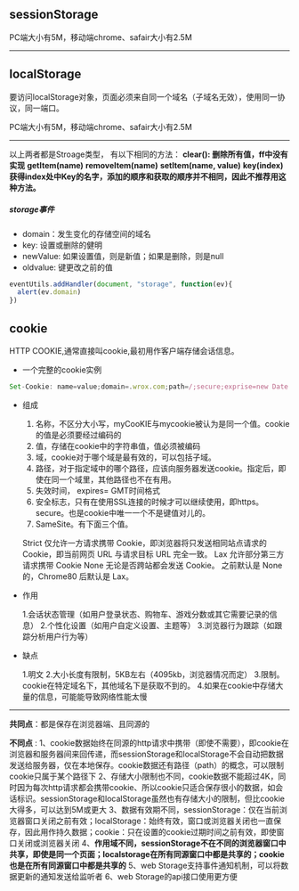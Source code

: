 ## sessionStorage

PC端大小有5M，移动端chrome、safair大小有2.5M

---

## localStorage

要访问localStorage对象，页面必须来自同一个域名（子域名无效），使用同一协议，同一端口。

PC端大小有5M，移动端chrome、safair大小有2.5M

---

以上两者都是Stroage类型，
有以下相同的方法：
**clear(): 删除所有值，ff中没有实现**
**getItem(name)**
**removeItem(name)**
**setItem(name, value)**
**key(index) 获得index处中Key的名字，添加的顺序和获取的顺序并不相同，因此不推荐用这种方法。**


##### storage事件
- domain：发生变化的存储空间的域名
- key: 设置或删除的健明
- newValue: 如果设置值，则是新值；如果是删除，则是null
- oldvalue: 键更改之前的值
```js
eventUtils.addHandler(document, "storage", function(ev){
  alert(ev.domain)
})
```
## cookie 

HTTP COOKIE,通常直接叫cookie,最初用作客户端存储会话信息。

- 一个完整的cookie实例

```js
Set-Cookie: name=value;domain=.wrox.com;path=/;secure;exprise=new Date.toGMTString();  HTTPOnly;
```

- 组成
  1. 名称，不区分大小写，myCooKIE与mycookie被认为是同一个值。cookie的值是必须要经过编码的
  2. 值，存储在cookie中的字符串值，值必须被编码
  3. 域，cookie对于哪个域是最有效的，可以包括子域。
  4. 路径，对于指定域中的哪个路径，应该向服务器发送cookie。指定后，即使在同一个域里，其他路径也不在有用。
  5. 失效时间， expires= GMT时间格式
  6. 安全标志，只有在使用SSL连接的时候才可以继续使用，即https。 secure。也是cookie中唯一一个不是键值对儿的。
  7. SameSite。有下面三个值。
  
  Strict 仅允许一方请求携带 Cookie，即浏览器将只发送相同站点请求的 Cookie，即当前网页 URL 与请求目标 URL 完全一致。
  Lax 允许部分第三方请求携带 Cookie
  None 无论是否跨站都会发送 Cookie。
  之前默认是 None 的，Chrome80 后默认是 Lax。


- 作用

  1.会话状态管理（如用户登录状态、购物车、游戏分数或其它需要记录的信息）
  2.个性化设置（如用户自定义设置、主题等）
  3.浏览器行为跟踪（如跟踪分析用户行为等）

- 缺点
  
  1.明文
  2.大小长度有限制，5KB左右（4095kb，浏览器情况而定）
  3.限制。cookie在特定域名下，其他域名下是获取不到的。
  4.如果在cookie中存储大量的信息，可能能导致网络性能太慢

---

**共同点**：都是保存在浏览器端、且同源的 



**不同点** :
1、cookie数据始终在同源的http请求中携带（即使不需要），即cookie在浏览器和服务器间来回传递，而sessionStorage和localStorage不会自动把数据发送给服务器，仅在本地保存。cookie数据还有路径（path）的概念，可以限制cookie只属于某个路径下 
2、存储大小限制也不同，cookie数据不能超过4K，同时因为每次http请求都会携带cookie、所以cookie只适合保存很小的数据，如会话标识。sessionStorage和localStorage虽然也有存储大小的限制，但比cookie大得多，可以达到5M或更大 
3、数据有效期不同，sessionStorage：仅在当前浏览器窗口关闭之前有效；localStorage：始终有效，窗口或浏览器关闭也一直保存，因此用作持久数据；cookie：只在设置的cookie过期时间之前有效，即使窗口关闭或浏览器关闭 
4、**作用域不同，sessionStorage不在不同的浏览器窗口中共享，即使是同一个页面；localstorage在所有同源窗口中都是共享的；cookie也是在所有同源窗口中都是共享的**
5、web Storage支持事件通知机制，可以将数据更新的通知发送给监听者 
6、web Storage的api接口使用更方便